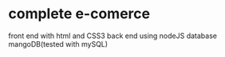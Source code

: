 # complete e-comerce
front end with html and CSS3
back end using nodeJS
database mangoDB(tested with mySQL)
